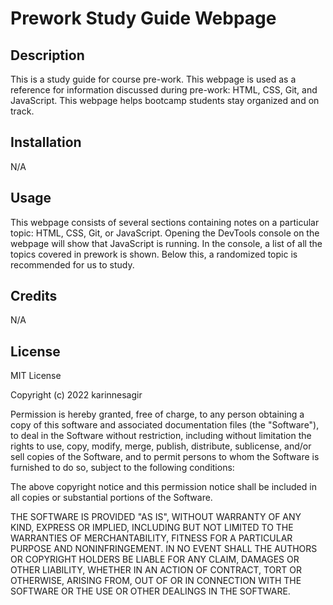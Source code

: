 # Prework Study Guide Webpage

## Description

This is a study guide for course pre-work. This webpage is used as a reference for information discussed during pre-work: HTML, CSS, Git, and JavaScript. This webpage helps bootcamp students stay organized and on track. 

## Installation

N/A

## Usage

This webpage consists of several sections containing notes on a particular topic: HTML, CSS, Git, or JavaScript. Opening the DevTools console on the webpage will show that JavaScript is running. In the console, a list of all the topics covered in prework is shown. Below this, a randomized topic is recommended for us to study. 

## Credits

N/A

## License

MIT License

Copyright (c) 2022 karinnesagir

Permission is hereby granted, free of charge, to any person obtaining a copy
of this software and associated documentation files (the "Software"), to deal
in the Software without restriction, including without limitation the rights
to use, copy, modify, merge, publish, distribute, sublicense, and/or sell
copies of the Software, and to permit persons to whom the Software is
furnished to do so, subject to the following conditions:

The above copyright notice and this permission notice shall be included in all
copies or substantial portions of the Software.

THE SOFTWARE IS PROVIDED "AS IS", WITHOUT WARRANTY OF ANY KIND, EXPRESS OR
IMPLIED, INCLUDING BUT NOT LIMITED TO THE WARRANTIES OF MERCHANTABILITY,
FITNESS FOR A PARTICULAR PURPOSE AND NONINFRINGEMENT. IN NO EVENT SHALL THE
AUTHORS OR COPYRIGHT HOLDERS BE LIABLE FOR ANY CLAIM, DAMAGES OR OTHER
LIABILITY, WHETHER IN AN ACTION OF CONTRACT, TORT OR OTHERWISE, ARISING FROM,
OUT OF OR IN CONNECTION WITH THE SOFTWARE OR THE USE OR OTHER DEALINGS IN THE
SOFTWARE.